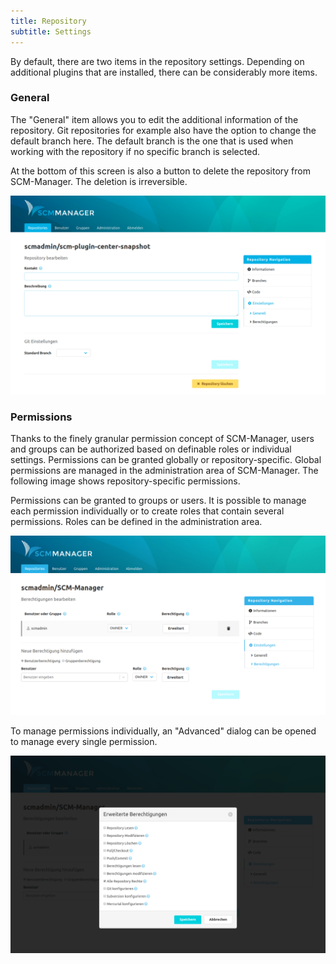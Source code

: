 ```yaml
---
title: Repository
subtitle: Settings
---
```

By default, there are two items in the repository settings. Depending on additional plugins that are installed, there can be considerably more items.

### General
The "General" item allows you to edit the additional information of the repository. Git repositories for example also have the option to change the default branch here. The default branch is the one that is used when working with the repository if no specific branch is selected.

At the bottom of this screen is also a button to delete the repository from SCM-Manager. The deletion is irreversible.

![Repository-Settings-General-Git](assets/repository-settings-general-git.png)

### Permissions
Thanks to the finely granular permission concept of SCM-Manager, users and groups can be authorized based on definable roles or individual settings. Permissions can be granted globally or repository-specific. Global permissions are managed in the administration area of SCM-Manager. The following image shows repository-specific permissions.

Permissions can be granted to groups or users. It is possible to manage each permission individually or to create roles that contain several permissions. Roles can be defined in the administration area.

![Repository-Settings-PermissionOverview](assets/repository-settings-permissionOverview.png)

To manage permissions individually, an "Advanced" dialog can be opened to manage every single permission.

![Repository-Settings-PermissionList](assets/repository-settings-permissionList.png)
